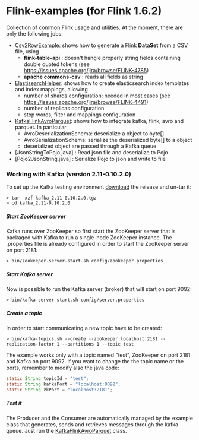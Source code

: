 # Flink-examples (for Flink 1.6.2)

Collection of common Flink usage and utilities.
At the moment, there are only the following jobs:

* [Csv2RowExample](https://github.com/okkam-it/flink-examples/blob/master/src/main/java/it/okkam/datalinks/batch/flink/datasourcemanager/importers/Csv2RowExample.java): shows how to generate a Flink __DataSet<Row>__ from a CSV file, using
    * __flink-table-api__ : doesn't hangle properly string fields containing double quoted tokens (see https://issues.apache.org/jira/browse/FLINK-4785)
    * __apache commons-csv__ : reads all fields as string
* [ElastisearchHelper](https://github.com/okkam-it/flink-examples/blob/master/src/main/java/it/okkam/datalinks/batch/flink/elasticsearch/ElasticsearchHelper.java): shows how to create elasticsearch index templates and index mappings, allowing
	* number of shards configuration: needed in most cases (see https://issues.apache.org/jira/browse/FLINK-4491)
	* number of replicas configuration
	* stop words, filter and mappings configuration
* [KafkaFlinkAvroParquet](https://github.com/okkam-it/flink-examples/blob/master/src/main/java/org/okkam/flink/KafkaFlinkAvroParquet.java): shows how to integrate kafka, flink, avro and parquet. In particular
	* AvroDeserializationSchema: deserialize a <T> object to byte[]
	* AvroSerializationSchema: serialize the deserialized byte[] to a <T> object
	* deserialized object are passed through a Kafka queue
* [JsonStringToPojo.java] : Read json file and deserialize to Pojo
* [Pojo2JsonString.java] : Serialize Pojo to json and write to file

### Working with Kafka (version 2.11-0.10.2.0)

To set up the Kafka testing environment [download](https://www.apache.org/dyn/closer.cgi?path=/kafka/0.10.2.0/kafka_2.11-0.10.2.0.tgz) the release and un-tar it:

```
> tar -xzf kafka_2.11-0.10.2.0.tgz
> cd kafka_2.11-0.10.2.0
```

##### Start ZooKeeper server

Kafka runs over ZooKeeper so first start the ZooKeeper server that is packaged with Kafka to run a single-node ZooKeeper instance. The .properties file is already configured in order to start the ZooKeeper server on port 2181:

```
> bin/zookeeper-server-start.sh config/zookeeper.properties
```

##### Start Kafka server

Now is possible to run the Kafka server (broker) that will start on port 9092:

```
> bin/kafka-server-start.sh config/server.properties
```

##### Create a topic

In order to start communicating a new topic have to be created: 

```
> bin/kafka-topics.sh --create --zookeeper localhost:2181 --replication-factor 1 --partitions 1 --topic test
```

The example works only with a topic named "test", ZooKeeper on port 2181 and Kafka on port 9092. If you want to change the the topic name or the ports, remember to modify also the java code:

```java
static String topicId = "test";
static String kafkaPort = "localhost:9092";
static String zkPort = "localhost:2181";
  ```
##### Test it

The Producer and the Consumer are automatically managed by the example class that generates, sends and retrieves messages through the kafka queue. Just run the [KafkaFlinkAvroParquet](https://github.com/okkam-it/flink-examples/blob/master/src/main/java/org/okkam/flink/KafkaFlinkAvroParquet.java) class. 
